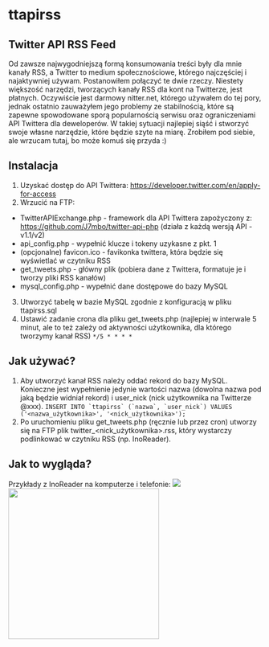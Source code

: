 ttapirss
===============
Twitter API RSS Feed
------------
Od zawsze najwygodniejszą formą konsumowania treści były dla mnie kanały RSS, a Twitter to medium społecznościowe, którego najczęściej i najaktywniej używam. Postanowiłem połączyć te dwie rzeczy. Niestety większość narzędzi, tworzących kanały RSS dla kont na Twitterze, jest płatnych. Oczywiście jest darmowy nitter.net, którego używałem do tej pory, jednak ostatnio zauważyłem jego problemy ze stabilnością, które są zapewne spowodowane sporą popularnością serwisu oraz ograniczeniami API Twittera dla deweloperów. W takiej sytuacji najlepiej siąść i stworzyć swoje własne narzędzie, które będzie szyte na miarę. Zrobiłem pod siebie, ale wrzucam tutaj, bo może komuś się przyda :)

Instalacja
------------
1. Uzyskać dostęp do API Twittera: https://developer.twitter.com/en/apply-for-access
2. Wrzucić na FTP:
+ TwitterAPIExchange.php - framework dla API Twittera zapożyczony z: https://github.com/J7mbo/twitter-api-php (działa z każdą wersją API - v1.1/v2)
+ api_config.php - wypełnić klucze i tokeny uzykasne z pkt. 1
+ (opcjonalne) favicon.ico - favikonka twittera, która będzie się wyświetlać w czytniku RSS
+ get_tweets.php - główny plik (pobiera dane z Twittera, formatuje je i tworzy pliki RSS kanałów)
+ mysql_config.php - wypełnić dane dostępowe do bazy MySQL
3. Utworzyć tabelę w bazie MySQL zgodnie z konfiguracją w pliku ttapirss.sql
4. Ustawić zadanie crona dla pliku get_tweets.php (najlepiej w interwale 5 minut, ale to też zależy od aktywności użytkownika, dla którego tworzymy kanał RSS)
```*/5 * * * *```

Jak używać?
------------
1. Aby utworzyć kanał RSS należy oddać rekord do bazy MySQL. Konieczne jest wypełnienie jedynie wartości nazwa (dowolna nazwa pod jaką będzie widniał rekord) i user_nick (nick użytkownika na Twitterze @xxx).
```INSERT INTO `ttapirss` (`nazwa`, `user_nick`) VALUES ('<nazwa_użytkownika>', '<nick_użytkownika>');```
2. Po uruchomieniu pliku get_tweets.php (ręcznie lub przez cron) utworzy się na FTP plik twitter_<nick_użytkownika>.rss, który wystarczy podlinkować w czytniku RSS (np. InoReader).

Jak to wygląda?
------------
Przykłady z InoReader na komputerze i telefonie:
<img src="https://github.com/to3k/ttapirss/blob/main/sample_desktop.png?raw=true" />
<img width="300px" src="https://github.com/to3k/ttapirss/blob/main/sample_mobile.png?raw=true" />
